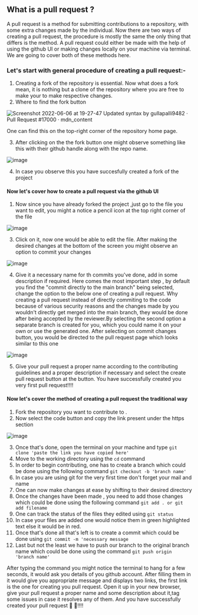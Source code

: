 ## What is a pull request ?

A pull request is a method for submitting contributions to a repository, with some extra changes made by the individual. 
Now there are two ways of creating a pull request, the procedure is mostly the same the only thing that differs is the method. A pull request could either be made with the help of using the github UI or making changes locally on your machine via terminal.
We are going to cover both of these methods here.

### Let's start with general procedure of creating a pull request:-
1) Creating a fork of the repository is essential. Now what does a fork mean, it is nothing but a clone of the repository where you are free to make your to make respective changes. 
2) Where to find the fork button

![Screenshot 2022-06-06 at 19-27-47 Updated syntax by gullapalli9482 · Pull Request #17000 · mdn_content](https://user-images.githubusercontent.com/75060398/172175467-0be75024-3e74-42a1-837d-b3e9c1b5f995.png)

One can find this on the top-right corner of the repository home page.

3) After clicking on the the fork button one might observe something like this with their github handle along with the repo name.

![image](https://user-images.githubusercontent.com/75060398/172176326-f4760b41-910a-409d-bf8b-90cc82e6b7fe.png)

4) In case you observe this you have succesfully created a fork of the project

#### Now let's cover how to create a pull request via the github UI

1) Now since you have already forked the project ,just go to the file you want to edit, you might a notice a pencil icon at the top right corner of the file

![image](https://user-images.githubusercontent.com/75060398/172180663-0fdfe56d-02d9-422c-9528-6f2c74302eb5.png)

3) Click on it, now one would be able to edit the file. After making the desired changes at the bottom of the screen you might observe an option to commit your changes

![image](https://user-images.githubusercontent.com/75060398/172181128-305dfde6-2c58-419f-b0a1-6ccc60fd9863.png)

4) Give it a necessary name for th commits you've done, add in some description if required. Here comes the most important step ,  by default you find the "commit directly to the main branch" being selected, change the option to the below one of creating a pull request. Why creating a pull request instead of directly commiting to the code because of various security reasons and the changes made by you wouldn't directly get merged into the main branch, they would be done after being accepted by the reviewer.By selecting the second option a separate branch is created for you, which you could name it on your own or use the generated one. After selecting on commit changes button, you would be directed to the pull request page which looks similar to this one



![image](https://user-images.githubusercontent.com/75060398/172183076-1dafe09d-6196-42b4-8557-adffcdf88e65.png)



5) Give your pull request a proper name according to the contributing guidelines and a proper description if necessary and select the create pull request button at the button. You have successfully created you very first pull request!!!!


#### Now let's cover the method of creating a pull request the traditional way
1) Fork the repository you want to contribute to .
2) Now select the code button and copy the link present under the https section



![image](https://user-images.githubusercontent.com/75060398/172184258-3e6f0b18-20ea-4ada-b8d9-da82cf07affa.png)



3) Once that's done, open the terminal on your machine and type `git clone 'paste the link you have copied here' `
4) Move to the working directory using the `cd` command 
5) In order to begin contributing, one has to create a branch which could be done using the following command `git checkout -b 'branch name' `
6) In case you are using git for the very first time don't forget your mail and name
7) One can now make changes at ease by shifting to their desired directory 
8) Once the changes have been made , you need to add those changes which could be done using the following command `git add . or git add filename`
9) One can track the status of the files they edited using `git status`
10) In case your files are added one would notice them in green highlighted text else it would be in red.
11) Once that's done all that's left is to create a commit which could be done using `git commit -m 'necessary message`
12) Last but not the least we have to push our branch to the original branch name which could be done using the command `git push origin 'branch name'`

After typing the command you might notice the terminal to hang for a few seconds, it would ask you details of you github account.
After filling them in it would give you appropriate message and displays two links, the first link is the one for creating you pull request.
Open it up in your new browser, give your pull request a proper name and some description about it,tag some issues in case it resolves any of them.
And you have successfully created your pull request 🥳 🥳!!!!

